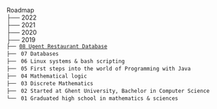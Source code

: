 Roadmap\
├── 2022 \
├── 2021 \
├── 2020 \
├── 2019 \
`├── `[`08 Ugent Restaurant Database`](roadmap/2019/08%20Ugent%20Restaurant%20Database/README.md)\
`├── ` `07 Databases`\
`├── ` `06 Linux systems & bash scripting`\
`├── ` `05 First steps into the world of Programming with Java`\
`├── ` `04 Mathematical logic`\
`├── ` `03 Discrete Mathematics`\
`├── ` `02 Started at Ghent University, Bachelor in Computer Science`\
`└── ` `01 Graduated high school in mathematics & sciences`
